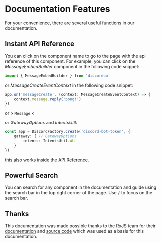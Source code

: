 # Documentation Features
For your convenience, there are several useful functions in our documentation.

## Instant API Reference
You can click on the component name to go to the page with the api reference of this component. For example, you can click on the _MessageEmbedBuilder_ component in the following code snippet:
```ts
import { MessageEmbedBuilder } from 'discordoo'
```
or _MessageCreateEventContext_ in the following code snippet:
```ts
app.on('messageCreate', (context: MessageCreateEventContext) => {
    context.message.reply('pong!')
})
```
or > `Message` <

or _GatewayOptions_ and _IntentsUtil_:
```ts
const app = DiscordFactory.create('discord-bot-token', {
    gateway: { // GatewayOptions
        intents: IntentsUtil.ALL
    }
})
```
this also works inside the [API Reference](/ref).

## Powerful Search
You can search for any component in the documentation and guide using the search bar in the top right corner of the page.
Use `/` to focus on the search bar.


## Thanks
This documentation was made possible thanks to the RxJS team for their [documentation](https://rxjs.dev/) and 
[source code](https://github.com/ReactiveX/rxjs/tree/master/docs_app) which was used as a basis for this documentation.
